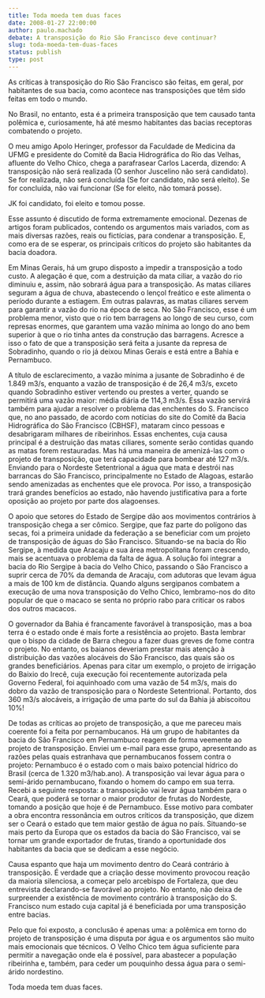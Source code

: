 ```yaml
---
title: Toda moeda tem duas faces
date: 2008-01-27 22:00:00
author: paulo.machado
debate: A transposição do Rio São Francisco deve continuar?
slug: toda-moeda-tem-duas-faces
status: publish 
type: post
---
```


As críticas à transposição do Rio São Francisco são feitas, em geral, por habitantes de sua bacia, como acontece nas transposições que têm sido feitas em todo o mundo.  

No Brasil, no entanto, esta é a primeira transposição que tem causado tanta polêmica e, curiosamente, há até mesmo habitantes das bacias receptoras combatendo o projeto.   

O meu amigo Apolo Heringer, professor da Faculdade de Medicina da UFMG e presidente do Comitê da Bacia Hidrográfica do Rio das Velhas, afluente do Velho Chico, chega a parafrasear Carlos Lacerda, dizendo: A transposição não será realizada (O senhor Juscelino não será candidato). Se for realizada, não será concluída (Se for candidato, não será eleito). Se for concluída, não vai funcionar (Se for eleito, não tomará posse).  

JK foi candidato, foi eleito e tomou posse.  

Esse assunto é discutido de forma extremamente emocional. Dezenas de artigos foram publicados, contendo os argumentos mais variados, com as mais diversas razões, reais ou fictícias, para condenar a transposição. E, como era de se esperar, os principais críticos do projeto são habitantes da bacia doadora.  

Em Minas Gerais, há um grupo disposto a impedir a transposição a todo custo. A alegação é que, com a destruição da mata ciliar, a vazão do rio diminuiu e, assim, não sobrará água para a transposição. As matas ciliares seguram a água de chuva, abastecendo o lençol freático e este alimenta o período durante a estiagem. Em outras palavras, as matas ciliares servem para garantir a vazão do rio na época de seca. No São Francisco, esse é um problema menor, visto que o rio tem barragens ao longo de seu curso, com represas enormes, que garantem uma vazão mínima ao longo do ano bem superior à que o rio tinha antes da construção das barragens. Acresce a isso o fato de que a transposição será feita a jusante da represa de Sobradinho, quando o rio já deixou Minas Gerais e está entre a Bahia e Pernambuco.  

A título de esclarecimento, a vazão mínima a jusante de Sobradinho é de 1.849 m3/s, enquanto a vazão de transposição é de 26,4 m3/s, exceto quando Sobradinho estiver vertendo ou prestes a verter, quando se permitirá uma vazão maior: média diária de 114,3 m3/s. Essa vazão servirá também para ajudar a resolver o problema das enchentes do S. Francisco que, no ano passado, de acordo com notícias do site do Comitê da Bacia Hidrográfica do São Francisco (CBHSF), mataram cinco pessoas e desabrigaram milhares de ribeirinhos. Essas enchentes, cuja causa principal é a destruição das matas ciliares, somente serão contidas quando as matas forem restauradas. Mas há uma maneira de amenizá-las com o projeto de transposição, que terá capacidade para bombear até 127 m3/s. Enviando para o Nordeste Setentrional a água que mata e destrói nas barrancas do São Francisco, principalmente no Estado de Alagoas, estarão sendo amenizadas as enchentes que ele provoca. Por isso, a transposição trará grandes benefícios ao estado, não havendo justificativa para a forte oposição ao projeto por parte dos alagoenses.  

O apoio que setores do Estado de Sergipe dão aos movimentos contrários à transposição chega a ser cômico. Sergipe, que faz parte do polígono das secas, foi a primeira unidade da federação a se beneficiar com um projeto de transposição de águas do São Francisco. Situando-se na bacia do Rio Sergipe, à medida que Aracaju e sua área metropolitana foram crescendo, mais se acentuava o problema da falta de água. A solução foi integrar a bacia do Rio Sergipe à bacia do Velho Chico, passando o São Francisco a suprir cerca de 70% da demanda de Aracaju, com adutoras que levam água a mais de 100 km de distância. Quando alguns sergipanos combatem a execução de uma nova transposição do Velho Chico, lembramo-nos do dito popular de que o macaco se senta no próprio rabo para criticar os rabos dos outros macacos.  

O governador da Bahia é francamente favorável à transposição, mas a boa terra é o estado onde é mais forte a resistência ao projeto. Basta lembrar que o bispo da cidade de Barra chegou a fazer duas greves de fome contra o projeto. No entanto, os baianos deveriam prestar mais atenção à distribuição das vazões alocáveis do São Francisco, das quais são os grandes beneficiários. Apenas para citar um exemplo, o projeto de irrigação do Baixio do Irecê, cuja execução foi recentemente autorizada pela Governo Federal, foi aquinhoado com uma vazão de 54 m3/s, mais do dobro da vazão de transposição para o Nordeste Setentrional. Portanto, dos 360 m3/s alocáveis, a irrigação de uma parte do sul da Bahia já abiscoitou 10%!  

De todas as críticas ao projeto de transposição, a que me pareceu mais coerente foi a feita por pernambucanos. Há um grupo de habitantes da bacia do São Francisco em Pernambuco reagem de forma veemente ao projeto de transposição. Enviei um e-mail para esse grupo, apresentando as razões pelas quais estranhava que pernambucanos fossem contra o projeto: Pernambuco é o estado com o mais baixo potencial hídrico do Brasil (cerca de 1.320 m3/hab.ano). A transposição vai levar água para o semi-árido pernambucano, fixando o homem do campo em sua terra. Recebi a seguinte resposta: a transposição vai levar água também para o Ceará, que poderá se tornar o maior produtor de frutas do Nordeste, tomando a posição que hoje é de Pernambuco. Esse motivo para combater a obra encontra ressonância em outros críticos da transposição, que dizem ser o Ceará o estado que tem maior gestão de água no país. Situando-se mais perto da Europa que os estados da bacia do São Francisco, vai se tornar um grande exportador de frutas, tirando a oportunidade dos habitantes da bacia que se dedicam a esse negócio.  

Causa espanto que haja um movimento dentro do Ceará contrário à transposição. É verdade que a criação desse movimento provocou reação da maioria silenciosa, a começar pelo arcebispo de Fortaleza, que deu entrevista declarando-se favorável ao projeto. No entanto, não deixa de surpreender a existência de movimento contrário à transposição do S. Francisco num estado cuja capital já é beneficiada por uma transposição entre bacias.  

Pelo que foi exposto, a conclusão é apenas uma: a polêmica em torno do projeto de transposição é uma disputa por água e os argumentos são muito mais emocionais que técnicos. O Velho Chico tem água suficiente para permitir a navegação onde ela é possível, para abastecer a população ribeirinha e, também, para ceder um pouquinho dessa água para o semi-árido nordestino.  

Toda moeda tem duas faces.
